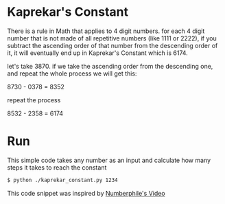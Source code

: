 # Kaprekar's Constant

There is a rule in Math that applies to 4 digit numbers. for each 4 digit number
that is not made of all repetitive numbers (like 1111 or 2222), if you subtract the ascending order of that number from the descending order of it, it will eventually end up in Kaprekar's Constant which is 6174.

let's take 3870. if we take the ascending order from the descending one, and repeat the whole process we will get this:

8730 - 0378 = 8352

repeat the process

8532 - 2358 = 6174


# Run
This simple code takes any number as an input and calculate how many steps it takes to reach the constant

```sh
$ python ./kaprekar_constant.py 1234
```



This code snippet was inspired by [Numberphile's Video](https://youtu.be/d8TRcZklX_Q)
